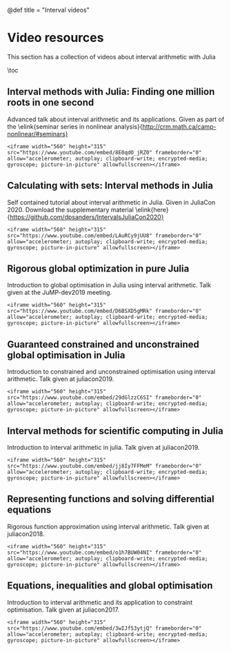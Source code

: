@def title = "Interval videos"

# Video resources

This section has a collection of videos about interval arithmetic with Julia

\toc

## Interval methods with Julia: Finding one million roots in one second

Advanced talk about interval arithmetic and its applications. Given as part of the \elink{seminar series in nonlinear analysis}{http://crm.math.ca/camp-nonlinear/#seminars}

~~~
<iframe width="560" height="315" src="https://www.youtube.com/embed/8E0qdO_jRZ0" frameborder="0" allow="accelerometer; autoplay; clipboard-write; encrypted-media; gyroscope; picture-in-picture" allowfullscreen></iframe>
~~~

## Calculating with sets: Interval methods in Julia

Self contained tutorial about interval arithmetic in Julia. Given in JuliaCon 2020. Download the supplementary material \elink{here}{https://github.com/dpsanders/IntervalsJuliaCon2020}

~~~
<iframe width="560" height="315" src="https://www.youtube.com/embed/LAuRCy9jUU8" frameborder="0" allow="accelerometer; autoplay; clipboard-write; encrypted-media; gyroscope; picture-in-picture" allowfullscreen></iframe>
~~~

## Rigorous global optimization in pure Julia

Introduction to global optimisation in Julia using interval arithmetic. Talk given at the JuMP-dev2019 meeting.

~~~
<iframe width="560" height="315" src="https://www.youtube.com/embed/D6BSXD5gMRk" frameborder="0" allow="accelerometer; autoplay; clipboard-write; encrypted-media; gyroscope; picture-in-picture" allowfullscreen></iframe>
~~~

## Guaranteed constrained and unconstrained global optimisation in Julia

Introduction to constrained and unconstrained optimisation using interval arithmetic. Talk given at juliacon2019.

~~~
<iframe width="560" height="315" src="https://www.youtube.com/embed/29dGlzzC6SI" frameborder="0" allow="accelerometer; autoplay; clipboard-write; encrypted-media; gyroscope; picture-in-picture" allowfullscreen></iframe>
~~~

## Interval methods for scientific computing in Julia

Introduction to interval arithmetic in julia. Talk given at juliacon2019.
~~~
<iframe width="560" height="315" src="https://www.youtube.com/embed/jj8Iy7FFMeM" frameborder="0" allow="accelerometer; autoplay; clipboard-write; encrypted-media; gyroscope; picture-in-picture" allowfullscreen></iframe>
~~~

## Representing functions and solving differential equations

Rigorous function approximation using interval arithmetic. Talk given at juliacon2018.

~~~
<iframe width="560" height="315" src="https://www.youtube.com/embed/o1h7BUW04NI" frameborder="0" allow="accelerometer; autoplay; clipboard-write; encrypted-media; gyroscope; picture-in-picture" allowfullscreen></iframe>
~~~

## Equations, inequalities and global optimisation

Introduction to interval arithmetic and its application to constraint optimisation. Talk given at juliacon2017.
~~~
<iframe width="560" height="315" src="https://www.youtube.com/embed/3wIJf53ytjQ" frameborder="0" allow="accelerometer; autoplay; clipboard-write; encrypted-media; gyroscope; picture-in-picture" allowfullscreen></iframe>
~~~